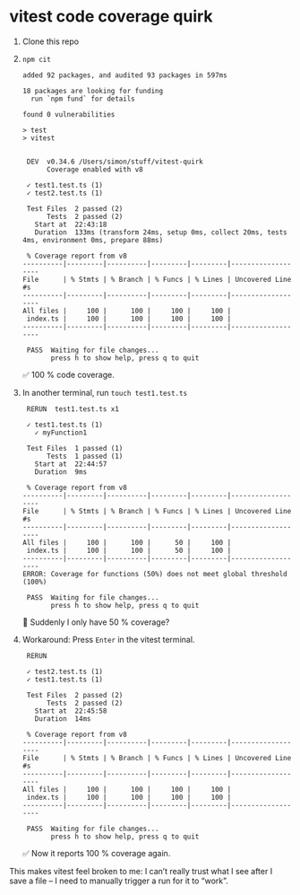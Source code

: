 # vitest code coverage quirk

1. Clone this repo

2. `npm cit`

   ```
   added 92 packages, and audited 93 packages in 597ms

   18 packages are looking for funding
     run `npm fund` for details

   found 0 vulnerabilities

   > test
   > vitest


    DEV  v0.34.6 /Users/simon/stuff/vitest-quirk
         Coverage enabled with v8

    ✓ test1.test.ts (1)
    ✓ test2.test.ts (1)

    Test Files  2 passed (2)
         Tests  2 passed (2)
      Start at  22:43:18
      Duration  133ms (transform 24ms, setup 0ms, collect 20ms, tests 4ms, environment 0ms, prepare 88ms)

    % Coverage report from v8
   ----------|---------|----------|---------|---------|-------------------
   File      | % Stmts | % Branch | % Funcs | % Lines | Uncovered Line #s
   ----------|---------|----------|---------|---------|-------------------
   All files |     100 |      100 |     100 |     100 |
    index.ts |     100 |      100 |     100 |     100 |
   ----------|---------|----------|---------|---------|-------------------

    PASS  Waiting for file changes...
          press h to show help, press q to quit
   ```

   ✅ 100 % code coverage.

3. In another terminal, run `touch test1.test.ts`

   ```
    RERUN  test1.test.ts x1

    ✓ test1.test.ts (1)
      ✓ myFunction1

    Test Files  1 passed (1)
         Tests  1 passed (1)
      Start at  22:44:57
      Duration  9ms

    % Coverage report from v8
   ----------|---------|----------|---------|---------|-------------------
   File      | % Stmts | % Branch | % Funcs | % Lines | Uncovered Line #s
   ----------|---------|----------|---------|---------|-------------------
   All files |     100 |      100 |      50 |     100 |
    index.ts |     100 |      100 |      50 |     100 |
   ----------|---------|----------|---------|---------|-------------------
   ERROR: Coverage for functions (50%) does not meet global threshold (100%)

    PASS  Waiting for file changes...
          press h to show help, press q to quit
   ```

   🤔 Suddenly I only have 50 % coverage?

4. Workaround: Press `Enter` in the vitest terminal.

   ```
    RERUN

    ✓ test2.test.ts (1)
    ✓ test1.test.ts (1)

    Test Files  2 passed (2)
         Tests  2 passed (2)
      Start at  22:45:58
      Duration  14ms

    % Coverage report from v8
   ----------|---------|----------|---------|---------|-------------------
   File      | % Stmts | % Branch | % Funcs | % Lines | Uncovered Line #s
   ----------|---------|----------|---------|---------|-------------------
   All files |     100 |      100 |     100 |     100 |
    index.ts |     100 |      100 |     100 |     100 |
   ----------|---------|----------|---------|---------|-------------------

    PASS  Waiting for file changes...
          press h to show help, press q to quit
   ```

   ✅ Now it reports 100 % coverage again.

This makes vitest feel broken to me: I can’t really trust what I see after I save a file – I need to manually trigger a run for it to “work”.
